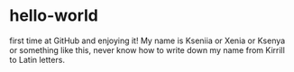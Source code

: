 # hello-world
first time at GitHub and enjoying it!
My name is Kseniia or Xenia or Ksenya or something like this, never know how to write down my name from Kirrill to Latin letters.
